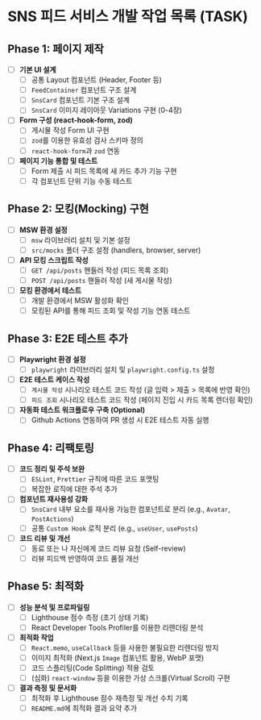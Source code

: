 # SNS 피드 서비스 개발 작업 목록 (TASK)

## Phase 1: 페이지 제작

- [ ] **기본 UI 설계**
  - [ ] 공통 Layout 컴포넌트 (Header, Footer 등)
  - [ ] `FeedContainer` 컴포넌트 구조 설계
  - [ ] `SnsCard` 컴포넌트 기본 구조 설계
  - [ ] `SnsCard` 이미지 레이아웃 Variations 구현 (0-4장)
- [ ] **Form 구성 (react-hook-form, zod)**
  - [ ] 게시물 작성 Form UI 구현
  - [ ] `zod`를 이용한 유효성 검사 스키마 정의
  - [ ] `react-hook-form`과 `zod` 연동
- [ ] **페이지 기능 통합 및 테스트**
  - [ ] Form 제출 시 피드 목록에 새 카드 추가 기능 구현
  - [ ] 각 컴포넌트 단위 기능 수동 테스트

## Phase 2: 모킹(Mocking) 구현

- [ ] **MSW 환경 설정**
  - [ ] `msw` 라이브러리 설치 및 기본 설정
  - [ ] `src/mocks` 폴더 구조 설정 (handlers, browser, server)
- [ ] **API 모킹 스크립트 작성**
  - [ ] `GET /api/posts` 핸들러 작성 (피드 목록 조회)
  - [ ] `POST /api/posts` 핸들러 작성 (새 게시물 작성)
- [ ] **모킹 환경에서 테스트**
  - [ ] 개발 환경에서 MSW 활성화 확인
  - [ ] 모킹된 API를 통해 피드 조회 및 작성 기능 연동 테스트

## Phase 3: E2E 테스트 추가

- [ ] **Playwright 환경 설정**
  - [ ] `playwright` 라이브러리 설치 및 `playwright.config.ts` 설정
- [ ] **E2E 테스트 케이스 작성**
  - [ ] `게시물 작성` 시나리오 테스트 코드 작성 (글 입력 > 제출 > 목록에 반영 확인)
  - [ ] `피드 조회` 시나리오 테스트 코드 작성 (페이지 진입 시 카드 목록 렌더링 확인)
- [ ] **자동화 테스트 워크플로우 구축 (Optional)**
  - [ ] Github Actions 연동하여 PR 생성 시 E2E 테스트 자동 실행

## Phase 4: 리팩토링

- [ ] **코드 정리 및 주석 보완**
  - [ ] `ESLint`, `Prettier` 규칙에 따른 코드 포맷팅
  - [ ] 복잡한 로직에 대한 주석 추가
- [ ] **컴포넌트 재사용성 강화**
  - [ ] `SnsCard` 내부 요소를 재사용 가능한 컴포넌트로 분리 (e.g., `Avatar`, `PostActions`)
  - [ ] 공통 `Custom Hook` 로직 분리 (e.g., `useUser`, `usePosts`)
- [ ] **코드 리뷰 및 개선**
  - [ ] 동료 또는 나 자신에게 코드 리뷰 요청 (Self-review)
  - [ ] 리뷰 피드백 반영하여 코드 품질 개선

## Phase 5: 최적화

- [ ] **성능 분석 및 프로파일링**
  - [ ] Lighthouse 점수 측정 (초기 상태 기록)
  - [ ] React Developer Tools Profiler를 이용한 리렌더링 분석
- [ ] **최적화 작업**
  - [ ] `React.memo`, `useCallback` 등을 사용한 불필요한 리렌더링 방지
  - [ ] 이미지 최적화 (Next.js `Image` 컴포넌트 활용, WebP 포맷)
  - [ ] 코드 스플리팅(Code Splitting) 적용 검토
  - [ ] (심화) `react-window` 등을 이용한 가상 스크롤(Virtual Scroll) 구현
- [ ] **결과 측정 및 문서화**
  - [ ] 최적화 후 Lighthouse 점수 재측정 및 개선 수치 기록
  - [ ] `README.md`에 최적화 결과 요약 추가
